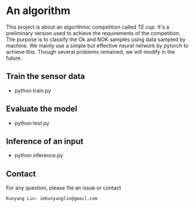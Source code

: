 # An algorithm
This project is about an algorithmic competition called *TE cup*. 
It's a preliminary version used to achieve the requirements  of the competition. 
The purpose is to classify the Ok and NOK samples using data sampled by machine.
We mainly use a simple but effective neural network by pytorch to achieve this.
Though several problems remained, we will modify in the future.

## Train the sensor data
  -  python train.py
## Evaluate the model
  - python test.py 
## Inference of an input
  - python inference.py
  
  
## Contact
For any question, please file an issue or contact
```
Kunyang Lin: imkunyanglin@gmail.com
```